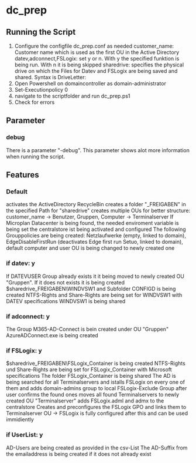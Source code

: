 # dc_prep

## Running the Script

1. Configure the configfile dc_prep.conf as needed
customer_name: Customer name which is used as the first OU in the Active Directory
datev,adconnect,FSLogix: set y or n. With y the specified funktion is being run. With n it is being skipped
sharedrive: specifies the physical drive on which the Files for Datev and FSLogix are being saved and shared. Syntax is DriveLetter:
2. Open Powershell on domaincontroller as domain-administrator
3. Set-Executionpolicy 0
4. navigate to the scriptfolder and run dc_prep.ps1
5. Check for errors

## Parameter

### debug
There is a parameter "-debug". This parameter shows alot more information when running the script.

## Features

### Default
activates the ActiveDirectory RecycleBin
creates a folder "_FREIGABEN" in the specified Path for "sharedrive"
creates multiple OUs for better structure: customer_name -> Benutzer, Gruppen, Computer -> Terminalserver
If Microplan Datacenter is being found, the needed enviroment variable is being set
the centralstore ist being activated and configured
The following Grouppolicies are being created: Netzlaufwerke (empty, linked to domain), EdgeDisableFirstRun (deactivates Edge first run Setuo, linked to domain),
default computer and user OU is being changed to newly created one
### if datev: y
If DATEVUSER Group already exists it it being moved to newly created OU "Gruppen". If it does not exists it is being created
$sharedrive\_FREIGABEN\WINDVSW1 and Subfolder CONFIGD is being created
NTFS-Rights and Share-Rights are being set for WINDVSW1 with DATEV specifications
WINDVSW1 is being shared
### if adconnect: y
The Group M365-AD-Connect is bein created under OU "Gruppen"
AzureADConnect.exe is being created
### if FSLogix: y
$sharedrive\_FREIGABEN\FSLogix_Container is being created
NTFS-Rights und Share-Rights are being set for FSLogix_Container with Microsoft specifications
The folder FSLogix_Container is being shared
The AD is being searched for all Terminalservers and istalls FSLogix on every one of them and adds domain-admins group to local FSLogix-Exclude Group after user confirms the found ones
moves all found Terminalservers to newly created OU "Terminalserver"
adds FSLogix.adml and admx to the centralstore
Creates and preconfigures the FSLogix GPO and links them to Terminalserver OU
→ FSLogix is fully configured after this and can be used immidiently
### if UserList: y
AD-Users are being created as provided in the csv-List
The AD-Suffix from the emailaddress is being created if it does not already exist
